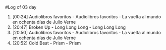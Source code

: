 #Log of 03 day

1. [00:24] Audiolibros favoritos - Audiolibros favoritos - La vuelta al mundo en ochenta días de Julio Verne
1. [20:47] Broken Up - Long Long Long - Long Long Long
1. [20:50] Audiolibros favoritos - Audiolibros favoritos - La vuelta al mundo en ochenta días de Julio Verne
1. [20:52] Cold Beat - Prism - Prism
